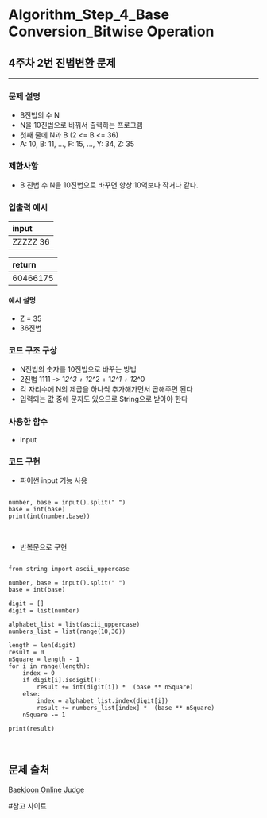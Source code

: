 # Algorithm_Step_4_Base Conversion_Bitwise Operation

## 4주차 2번 진법변환 문제 
***
  

### 문제 설명 
- B진법의 수 N 
- N을 10진법으로 바꿔서 출력하는 프로그램 
- 첫째 줄에 N과 B (2 <= B <= 36)
- A: 10, B: 11, ..., F: 15, ..., Y: 34, Z: 35
   
### 제한사항
- B 진법 수 N을 10진법으로 바꾸면 항상 10억보다 작거나 같다.

### 입출력 예시 
 | input     | 
 | :---------| 
 | ZZZZZ 36  | 


 | return    | 
 | :---------| 
 | 60466175  |

#### 예시 설명  
- Z = 35
- 36진법 
    
### 코드 구조 구상
- N진법의 숫자를 10진법으로 바꾸는 방법
- 2진법 1111 -> 1*2^3 + 1*2^2 + 1*2^1 + 1*2^0
- 각 자리수에 N의 제곱을 하나씩 추가해가면서 곱해주면 된다
- 입력되는 값 중에 문자도 있으므로 String으로 받아야 한다
   

### 사용한 함수 
- input 

### 코드 구현
- 파이썬 input 기능 사용  
<pre>
<code>
number, base = input().split(" ")
base = int(base)
print(int(number,base))

</code>
</pre>

- 반복문으로 구현 
<pre>
<code>
from string import ascii_uppercase 

number, base = input().split(" ")
base = int(base)

digit = []
digit = list(number)

alphabet_list = list(ascii_uppercase)
numbers_list = list(range(10,36))

length = len(digit)
result = 0
nSquare = length - 1 
for i in range(length):
    index = 0
    if digit[i].isdigit():
        result += int(digit[i]) *  (base ** nSquare)
    else:
        index = alphabet_list.index(digit[i])
        result += numbers_list[index] *  (base ** nSquare)
    nSquare -= 1  

print(result)
   
</code>
</pre>







## 문제 출처 
[Baekjoon Online Judge](https://www.acmicpc.net/problem/2745)


#참고 사이트 
